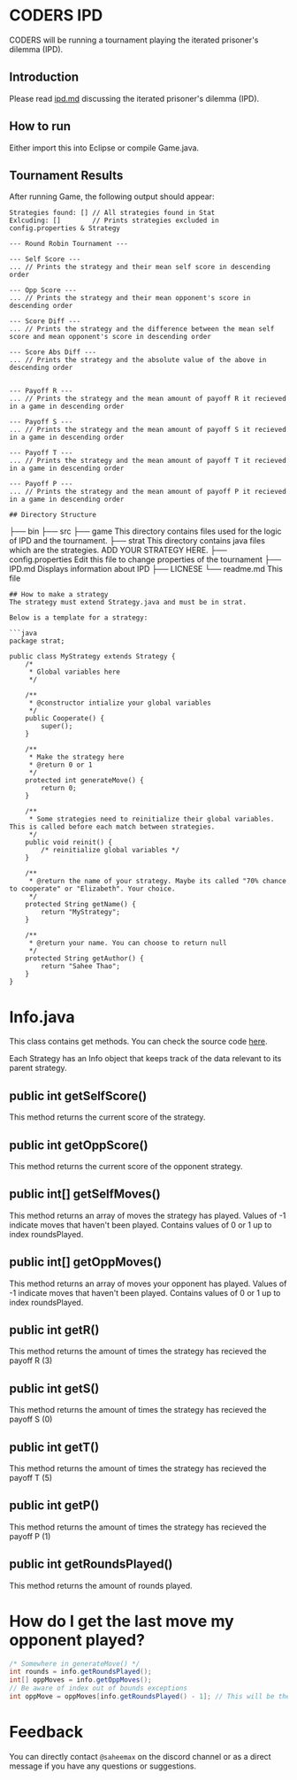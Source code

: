 # CODERS IPD
CODERS will be running a tournament playing the iterated prisoner's dilemma (IPD).

## Introduction
Please read [ipd.md](https://github.com/saheethao/CODERS-IPD/blob/main/ipd.md) discussing the iterated prisoner's dilemma (IPD).

## How to run
Either import this into Eclipse or compile Game.java.

## Tournament Results
After running Game, the following output should appear:

```
Strategies found: [] // All strategies found in Stat
Exlcuding: []        // Prints strategies excluded in config.properties & Strategy

--- Round Robin Tournament ---

--- Self Score ---
... // Prints the strategy and their mean self score in descending order

--- Opp Score ---
... // Prints the strategy and their mean opponent's score in descending order

--- Score Diff ---
... // Prints the strategy and the difference between the mean self score and mean opponent's score in descending order

--- Score Abs Diff ---
... // Prints the strategy and the absolute value of the above in descending order


--- Payoff R ---
... // Prints the strategy and the mean amount of payoff R it recieved in a game in descending order

--- Payoff S ---
... // Prints the strategy and the mean amount of payoff S it recieved in a game in descending order

--- Payoff T ---
... // Prints the strategy and the mean amount of payoff T it recieved in a game in descending order

--- Payoff P ---
... // Prints the strategy and the mean amount of payoff P it recieved in a game in descending order

## Directory Structure
```
├── bin
├── src
   ├── game    This directory contains files used for the logic of IPD and the tournament.
   ├── strat   This directory contains java files which are the strategies. ADD YOUR STRATEGY HERE.
├── config.properties  Edit this file to change properties of the tournament
├── IPD.md             Displays information about IPD
├── LICNESE
└── readme.md          This file
```
## How to make a strategy
The strategy must extend Strategy.java and must be in strat.

Below is a template for a strategy:

```java
package strat;

public class MyStrategy extends Strategy {
	/*
	 * Global variables here
	 */
    
    /**
     * @constructor intialize your global variables
     */
	public Cooperate() {
		super();
	}

	/**
     * Make the strategy here
	 * @return 0 or 1
	 */
	protected int generateMove() {
		return 0;
	}
	
	/**
	 * Some strategies need to reinitialize their global variables. This is called before each match between strategies.
	 */
	public void reinit() {
		/* reinitialize global variables */
	}
	
	/**
	 * @return the name of your strategy. Maybe its called "70% chance to cooperate" or "Elizabeth". Your choice.
	 */
	protected String getName() {
		return "MyStrategy";
	}
	
	/**
	 * @return your name. You can choose to return null
	 */
	protected String getAuthor() {
		return "Sahee Thao";
	}
}
```

# Info.java
This class contains get methods. You can check the source code [here](https://github.com/saheethao/CODERS-IPD/blob/main/src/game/Info.java).

Each Strategy has an Info object that keeps track of the data relevant to its parent strategy.

## public int getSelfScore()
This method returns the current score of the strategy.

## public int getOppScore()
This method returns the current score of the opponent strategy.

## public int[] getSelfMoves()
This method returns an array of moves the strategy has played. Values of -1 indicate moves that haven't been played. Contains values of 0 or 1 up to index roundsPlayed.

## public int[] getOppMoves()
This method returns an array of moves your opponent has played. Values of -1 indicate moves that haven't been played. Contains values of 0 or 1 up to index roundsPlayed.

## public int getR()
This method returns the amount of times the strategy has recieved the payoff R (3)

## public int getS()
This method returns the amount of times the strategy has recieved the payoff S (0)

## public int getT()
This method returns the amount of times the strategy has recieved the payoff T (5)

## public int getP()
This method returns the amount of times the strategy has recieved the payoff P (1)

## public int getRoundsPlayed()
This method returns the amount of rounds played.

# How do I get the last move my opponent played?
```java
/* Somewhere in generateMove() */
int rounds = info.getRoundsPlayed();
int[] oppMoves = info.getOppMoves();
// Be aware of index out of bounds exceptions
int oppMove = oppMoves[info.getRoundsPlayed() - 1]; // This will be the opponent's last move. 
```

# Feedback
You can directly contact `@saheemax` on the discord channel or as a direct message if you have any questions or suggestions.